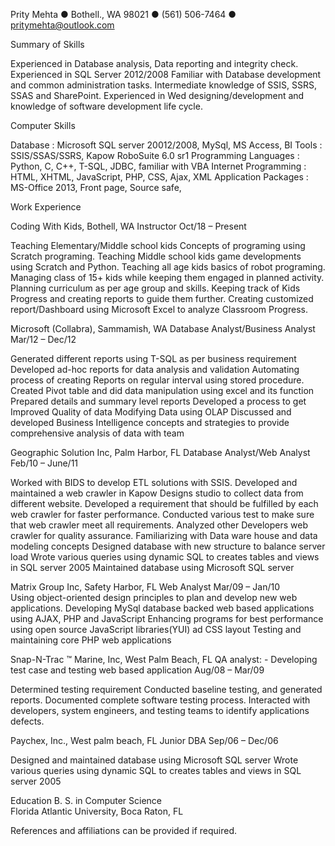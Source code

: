 Prity Mehta
● Bothell., WA 98021 ● (561) 506-7464 ● pritymehta@outlook.com
						 	

Summary of Skills

Experienced in Database analysis, Data reporting and integrity check.
Experienced in SQL Server 2012/2008
Familiar with Database development and common administration tasks.
Intermediate knowledge of SSIS, SSRS, SSAS and SharePoint.
Experienced in Wed designing/development and 
knowledge of software development life cycle.

Computer Skills

Database			: Microsoft SQL server 20012/2008, MySql, MS Access, 
BI Tools			: SSIS/SSAS/SSRS, Kapow RoboSuite 6.0 sr1
Programming Languages	: Python, C, C++,  T-SQL, JDBC, familiar with VBA
Internet Programming	: HTML, XHTML, JavaScript, PHP, CSS, Ajax, XML
Application Packages 	: MS-Office 2013, Front page, Source safe, 

Work Experience

Coding With Kids, Bothell, WA
Instructor										Oct/18 – Present

Teaching Elementary/Middle school kids Concepts of programing using Scratch programing.
Teaching Middle school kids game developments using Scratch and Python.
Teaching all age kids basics of robot programing.
Managing class of 15+ kids while keeping them engaged in planned activity.
Planning curriculum as per age group and skills.
Keeping track of Kids Progress and creating reports to guide them further.
Creating customized report/Dashboard using Microsoft Excel to analyze Classroom Progress.

Microsoft (Collabra), Sammamish, WA 
Database Analyst/Business Analyst							Mar/12 – Dec/12

Generated different reports using T-SQL as per business requirement
Developed ad-hoc reports for data analysis and validation
Automating process of creating Reports on regular interval using stored 	procedure.
Created Pivot table and did data manipulation using excel and its function
Prepared details and summary level reports
Developed a process to get Improved Quality of data
Modifying Data using OLAP
Discussed and developed Business Intelligence concepts and strategies to provide 		comprehensive analysis of data with team 

Geographic Solution Inc, Palm Harbor, FL
Database Analyst/Web Analyst							Feb/10 – June/11

Worked with BIDS to develop ETL solutions with SSIS.
Developed and maintained a web crawler in Kapow Designs studio to collect data from 	different website.
Developed a requirement that should be fulfilled by each web crawler for faster performance.
Conducted various test to make sure that web crawler meet all requirements.
Analyzed other Developers web crawler for quality assurance.
Familiarizing with Data ware house  and data modeling concepts
Designed database with new structure to balance server load
Wrote various queries using dynamic SQL to creates tables and views in SQL server 2005
Maintained database using Microsoft SQL server

Matrix Group Inc, Safety Harbor, FL
Web Analyst										 Mar/09 – Jan/10											
Using object-oriented design principles to plan and develop new web applications.
Developing MySql database backed web based applications using AJAX, PHP and 	JavaScript
Enhancing programs for best performance using open source JavaScript libraries(YUI) ad CSS 	layout
Testing and maintaining core PHP web applications


Snap-N-Trac ™ Marine, Inc, West Palm Beach, FL 
QA analyst: - Developing test case and testing web based application		Aug/08 – Mar/09

Determined testing requirement
Conducted baseline testing, and generated reports.
Documented complete software testing process.
Interacted with developers, system engineers, and testing teams to identify applications defects.


Paychex, Inc., West palm beach, FL
Junior DBA										Sep/06 – Dec/06

Designed and maintained database using Microsoft SQL server 
Wrote various queries using dynamic SQL to creates tables and views in SQL server 2005 

Education
B. S. in Computer Science	
Florida Atlantic University, Boca Raton, FL

References and affiliations can be provided if required. 
